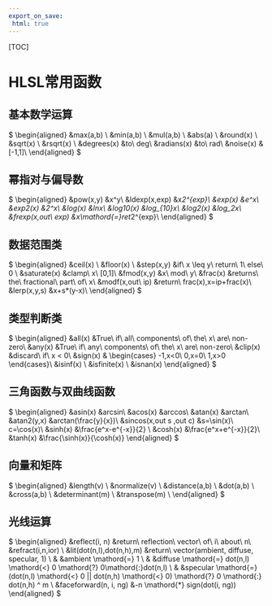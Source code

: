 ```yaml
---
export_on_save:
 html: true
---
```

[TOC]

# HLSL常用函数

## 基本数学运算
$
    \begin{aligned}
        &max(a,b)    \\
        &min(a,b)    \\
        &mul(a,b)    \\
        &abs(a)      \\
        &round(x) \\
        &sqrt(x) \\
        &rsqrt(x) \\
        &degrees(x)         &to\ deg\\
        &radians(x)         &to\ rad\\
        &noise(x)           &[-1,1]\\
    \end{aligned}
$


## 幂指对与偏导数
$
\begin{aligned}
    &pow(x,y)           &x^y\\
    &ldexp(x,exp)       &x*2^{exp}\\
    &exp(x)             &e^x\\
    &exp2(x)            &2^x\\
    &log(x)             &lnx\\
    &log10(x)           &log_{10}x\\
    &log2(x)            &log_2x\\
    &frexp(x,out\ exp)   &x\mathord{=}ret*2^{exp}\\
\end{aligned}
$


## 数据范围类
$
\begin{aligned}
    &ceil(x)                \\
    &floor(x)               \\
    &step(x,y)              &if\ x \leq y\ return\ 1\ else\ 0 \\
    &saturate(x)            &clamp\ x\ [0,1]\\
    &fmod(x,y)              &x\ mod\ y\\
    &frac(x)                &returns\ the\ fractional\ part\ of\ x\\
    &modf(x,out\ ip)        &return\ frac(x),x=ip+frac(x)\\
    &lerp(x,y,s)            &x+s*(y-x)\\
\end{aligned}
$


## 类型判断类
$
\begin{aligned}
    &all(x)            &True\ if\ all\ components\ of\ the\ x\ are\ non-zero\\
    &any(x)            &True\ if\ any\ components\ of\ the\ x\ are\ non-zero\\
    &clip(x)            &discard\ if\ x < 0\\
    &sign(x)         &
        \begin{cases}
        -1,x<0\\
        0,x=0\\
        1,x>0
        \end{cases}\\
    &isinf(x) \\
    &isfinite(x) \\
    &isnan(x)
\end{aligned}
$

## 三角函数与双曲线函数
$
\begin{aligned}
    &asin(x)            &arcsin\\
    &acos(x)            &arccos\\
    &atan(x)            &arctan\\
    &atan2(y,x)         &arctan(\frac{y}{x})\\
    &sincos(x,out s ,out c) &s=\sin(x)\ c=\cos(x)\\
    &sinh(x)            &\frac{e^x-e^{-x}}{2} \\
    &cosh(x)            &\frac{e^x+e^{-x}}{2}\\
    &tanh(x)            &\frac{\sinh(x)}{\cosh(x)}
\end{aligned}
$

## 向量和矩阵
$
\begin{aligned}
    &length(v) \\
    &normalize(v) \\
    &distance(a,b) \\
    &dot(a,b) \\
    &cross(a,b) \\
    &determinant(m) \\
    &transpose(m) \\
\end{aligned}
$

## 光线运算
$
\begin{aligned}
    &reflect(i, n)              &return\ reflection\ vector\ of\ i\ about\ n\\
    &refract(i,n,ior) \\
    &lit(dot(n,l),dot(n,h),m)   &return\ vector(ambient, diffuse, specular, 1) \\
    &                           &ambient \mathord{=} 1 \\
    &                           &diffuse \mathord{=} dot(n,l) \mathord{<} 0 \mathord{?} 0\mathord{:}dot(n,l) \\
    &                           &specular \mathord{=} (dot(n,l) \mathord{<} 0 || dot(n,h) \mathord{<} 0) \mathord{?} 0 \mathord{:} dot(n,h) ^ m \\
    &faceforward(n, i, ng)      &-n \mathord{*} sign(dot(i, ng))
\end{aligned}
$
